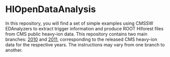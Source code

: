 # HIOpenDataAnalysis 

In this repository, you will find a set of simple examples using CMSSW EDAnalyzers to extract trigger information and produce ROOT Hiforest files from CMS public heavy-ion data. This repository contains two main branches: [2010](https://github.com/thiagorangel45/HIOpenDataAnalysis/tree/2010) and [2011](https://github.com/thiagorangel45/HIOpenDataAnalysis/tree/2011), corresponding to the released CMS heavy-ion data for the respective years. The instructions may vary from one branch to another.
